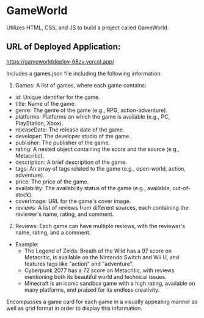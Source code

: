 # GameWorld

Utilizes HTML, CSS, and JS to build a project called GameWorld. 

## URL of Deployed Application: 

https://gameworlddeploy-68zv.vercel.app/



Includes a games.json file including the following information:

1) Games: A list of games, where each game contains:
 * id: Unique identifier for the game.
 * title: Name of the game.
 * genre: The genre of the game (e.g., RPG, action-adventure).
* platforms: Platforms on which the game is available (e.g., PC, PlayStation, Xbox).
* releaseDate: The release date of the game.
* developer: The developer studio of the game.
* publisher: The publisher of the game.
* rating: A nested object containing the score and the source (e.g., Metacritic).
* description: A brief description of the game.
* tags: An array of tags related to the game (e.g., open-world, action, adventure).
* price: The price of the game.
* availability: The availability status of the game (e.g., available, out-of-stock).
* coverImage: URL for the game's cover image.
* reviews: A list of reviews from different sources, each containing the reviewer's name, rating, and comment.

2) Reviews: Each game can have multiple reviews, with the reviewer's name, rating, and a comment.
* Example:
  * The Legend of Zelda: Breath of the Wild has a 97 score on Metacritic, is available on the Nintendo Switch and Wii U, and features tags like "action" and "adventure".
  * Cyberpunk 2077 has a 72 score on Metacritic, with reviews mentioning both its beautiful world and technical issues.
  * Minecraft is an iconic sandbox game with a high rating, available on many platforms, and praised for its endless creativity. 

Encompasses a game card for each game in a visually appealing manner as well as grid format in order to display this information.

